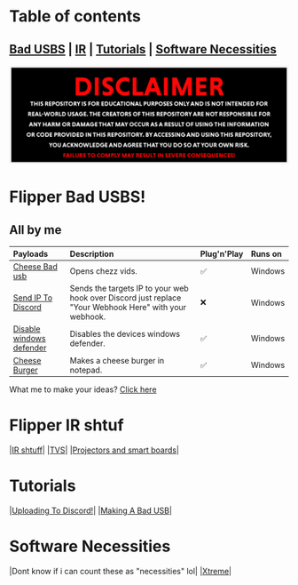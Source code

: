 # Table of contents
## [Bad USBS](https://github.com/S3v406/flipper-dump/blob/main/README.md#flipper-bad-usbs) | [IR](https://github.com/S3v406/flipper-dump/tree/main#flipper-ir-shtuf) | [Tutorials](https://github.com/S3v406/flipper-dump/blob/main/README.md#tutorials) | [Software Necessities](https://github.com/S3v406/flipper-dump#software-necessities)

<img src= https://github.com/I-Am-Jakoby/I-Am-Jakoby/raw/main/img/disclaimer.png width="600" alt="C#" />
</div>

# Flipper Bad USBS!

## All by me

| Payloads                                                                                                        | Description                                                                                       | Plug'n'Play | Runs on      |
| :-------------------------------------------------------------------------------------------------------------- | :------------------------------------------------------------------------------------------------ | :-----------| :------------|
| [Cheese Bad usb](https://github.com/S3v406/flipper-bad-usbs/tree/main/Scripts/Chezz)                | Opens chezz vids.      |✅           | Windows     |
| [Send IP To Discord](https://github.com/S3v406/flipper-bad-usbs/tree/main/Scripts/Send%20IP%20to%20discord)              | Sends the targets IP to your web hook over Discord just replace "Your Webhook Here" with your webhook.                                     |❌          | Windows     |      
| [Disable windows defender](https://github.com/S3v406/flipper-bad-usbs/tree/main/Scripts/No%20more%20win%20defen)               | Disables the devices windows defender.                          |✅           | Windows      |      
| [Cheese Burger](https://github.com/S3v406/flipper-bad-usbs/tree/main/Scripts/Chezz%20Burger)                 | Makes a cheese burger in notepad.       |✅           | Windows      | 

What me to make your ideas? [Click here](https://docs.google.com/forms/d/e/1FAIpQLSdAMK09G3v0QbYnguRUPCNsvuS12Ol_SYMxd3ZDsQ4DR4-34w/viewform?usp=sf_link)

# Flipper IR shtuf
|[IR shtuff](https://github.com/S3v406/flipper-dump/tree/main/IR)|
|[TVS](https://github.com/S3v406/flipper-dump/tree/main/IR/TVS)|
|[Projectors and smart boards](https://github.com/S3v406/flipper-dump/tree/main/IR/Projectors%20and%20smart%20boards)|

# Tutorials
|[Uploading To Discord!](https://github.com/S3v406/flipper-dump/tree/main/Tuts/Uploading%20to%20discord)|
|[Making A Bad USB](https://github.com/S3v406/flipper-dump/tree/main/Tuts/Making%20a%20bad%20USB)|

# Software Necessities
|Dont know if i can count these as "necessities" lol| |[Xtreme](https://github.com/S3v406/flipper-dump/tree/main/Software%20necesites/Xtreme)|
